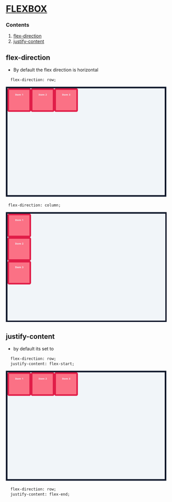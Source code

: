 # [FLEXBOX](https://www.youtube.com/watch?v=phWxA89Dy94)

### Contents

1. [flex-direction](#flex-direction)
2. [justify-content](#justify-content)


## flex-direction

- By default the flex direction is horizontal

```
  flex-direction: row;
```

![](flex-direction-row.png)

 ```
  flex-direction: column;
 ```

 ![](flex-direction-column.png)

## justify-content

- by default its set to

``` 
  flex-direction: row;
  justify-content: flex-start;
```
![](flex-direction-row.png)



``` 
  flex-direction: row;
  justify-content: flex-end;
```
